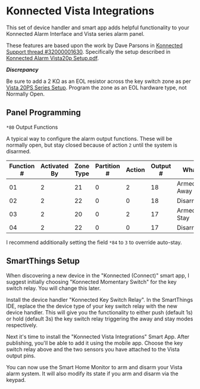 # Konnected Vista Integrations

This set of device handler and smart app adds helpful functionality to your Konnected Alarm Interface and Vista series alarm panel.

These features are based upon the work by Dave Parsons in [Konnected Support thread #32000001630](https://help.konnected.io/support/discussions/topics/32000001630). 
Specifically the setup described in [Konnected Alarm Vista20p Setup.pdf](https://help.konnected.io/helpdesk/attachments/32004430083).

_**Discrepancy**_

Be sure to add a 2 KΩ as an EOL resistor across the key switch zone as per [Vista 20PS Series Setup](https://www.manualslib.com/manual/847525/Ademco-Vista-20ps-Series.html?page=16). Program the zone as an EOL hardware type, not Normally Open.

## Panel Programming

`*80` Output Functions

A typical way to configure the alarm output functions. These will be normally open, but stay closed because of action `2` until the system is disarmed.

| Function # | Activated By | Zone Type | Partition # | Action | Output # | What |
| ---------- | ------------ | --------- | ----------- | ------ | -------- | ---- |
| 01 | 2 | 21 | 0 | 2 | 18 | Armed Away |
| 02 | 2 | 22 | 0 | 0 | 18 | Disarmed |
| 03 | 2 | 20 | 0 | 2 | 17 | Armed Stay |
| 04 | 2 | 22 | 0 | 0 | 17 | Disarmed |

I recommend additionally setting the field `*84` to `3` to override auto-stay.

## SmartThings Setup

When discovering a new device in the "Konnected (Connect)" smart app, I suggest initially choosing "Konnected Momentary Switch" for the key switch relay. You will change this later. 

Install the device handler "Konnected Key Switch Relay". In the SmartThings IDE, replace the the device type of your key switch relay with the new device handler. This will give you the functionality to either push (default 1s) or hold (default 3s) the key switch relay triggering the away and stay modes respectively.

Next it's time to install the "Konnected Vista Integrations" Smart App. After publishing, you'll be able to add it using the mobile app. Choose the key switch relay above and the two sensors you have attached to the Vista output pins.

You can now use the Smart Home Monitor to arm and disarm your Vista alarm system. It will also modify its state if you arm and disarm via the keypad.

